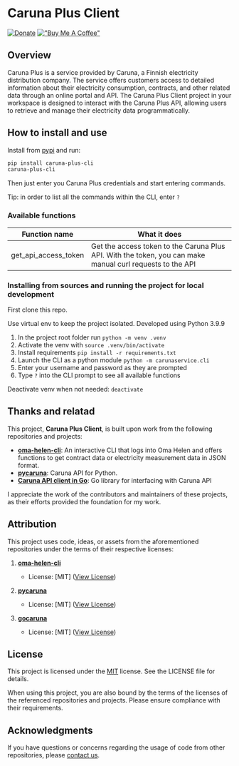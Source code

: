 # Caruna Plus Client

[![Donate](https://img.shields.io/badge/Donate-PayPal-green.svg)](https://www.paypal.com/donate/?hosted_button_id=92TWRV5CY5NG6)
[!["Buy Me A Coffee"](https://www.buymeacoffee.com/assets/img/custom_images/orange_img.png)](https://www.buymeacoffee.com/TimotheosOfLifeHill)

## Overview

Caruna Plus is a service provided by Caruna, a Finnish electricity distribution company. The service offers customers access to detailed information about their electricity consumption, contracts, and other related data through an online portal and API. The Caruna Plus Client project in your workspace is designed to interact with the Caruna Plus API, allowing users to retrieve and manage their electricity data programmatically.

## How to install and use

Install from [pypi](https://pypi.org/project/caruna-plus-cli/) and run: 
```sh
pip install caruna-plus-cli
caruna-plus-cli
```

Then just enter you Caruna Plus credentials and start entering commands.

Tip: in order to list all the commands within the CLI, enter `?`

### Available functions

| Function name                 | What it does |
|-------------------------------|--------------|
| get_api_access_token          | Get the access token to the Caruna Plus API. With the token, you can make manual curl requests to the API |

### Installing from sources and running the project for local development

First clone this repo.

Use virtual env to keep the project isolated. Developed using Python 3.9.9

1. In the project root folder run `python -m venv .venv`
2. Activate the venv with `source .venv/bin/activate`
3. Install requirements `pip install -r requirements.txt`
4. Launch the CLI as a python module `python -m carunaservice.cli`
5. Enter your username and password as they are prompted
6. Type `?` into the CLI prompt to see all available functions

Deactivate venv when not needed: `deactivate`

## Thanks and relatad

This project, **Caruna Plus Client**, is built upon work from the following repositories and projects:

- **[oma-helen-cli](https://github.com/carohauta/oma-helen-cli)**: An interactive CLI that logs into Oma Helen and offers functions to get contract data or electricity measurement data in JSON format.
- **[pycaruna](https://github.com/kimmolinna/pycaruna)**: Caruna API for Python.
- **[Caruna API client in Go](https://github.com/braincow/gocaruna)**: Go library for interfacing with Caruna API

I appreciate the work of the contributors and maintainers of these projects, as their efforts provided the foundation for my work.

## Attribution

This project uses code, ideas, or assets from the aforementioned repositories under the terms of their respective licenses:

1. **[oma-helen-cli](https://github.com/carohauta/oma-helen-cli)**
   - License: [MIT] ([View License](https://github.com/carohauta/oma-helen-cli?tab=MIT-1-ov-file))

2. **[pycaruna](https://github.com/kimmolinna/pycaruna)**
   - License: [MIT] ([View License](https://github.com/kimmolinna/pycaruna?tab=MIT-1-ov-file))

3. **[gocaruna](https://github.com/braincow/gocaruna)**
   - License: [MIT] ([View License](https://github.com/braincow/gocaruna?tab=MIT-1-ov-file))
  
## License

This project is licensed under the [MIT](./LICENSE) license. See the LICENSE file for details.

When using this project, you are also bound by the terms of the licenses of the referenced repositories and projects. Please ensure compliance with their requirements.

## Acknowledgments

 If you have questions or concerns regarding the usage of code from other repositories, please [contact us](mailto:your-email@example.com).

